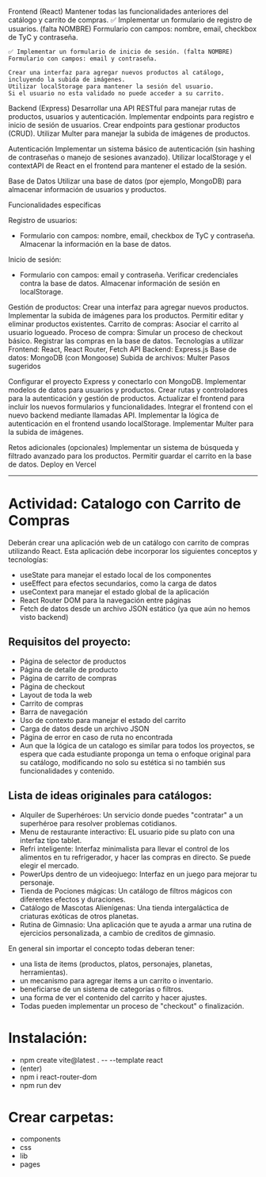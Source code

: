Frontend (React)
    Mantener todas las funcionalidades anteriores del catálogo y carrito de compras.
    ✅ Implementar un formulario de registro de usuarios.  (falta NOMBRE)
    Formulario con campos: nombre, email, checkbox de TyC y contraseña.

    ✅ Implementar un formulario de inicio de sesión. (falta NOMBRE)
    Formulario con campos: email y contraseña.

    Crear una interfaz para agregar nuevos productos al catálogo, incluyendo la subida de imágenes.
    Utilizar localStorage para mantener la sesión del usuario.
    Si el usuario no esta validado no puede acceder a su carrito.

Backend (Express)
    Desarrollar una API RESTful para manejar rutas de productos, usuarios y autenticación.
    Implementar endpoints para registro e inicio de sesión de usuarios.
    Crear endpoints para gestionar productos (CRUD).
    Utilizar Multer para manejar la subida de imágenes de productos.

Autenticación
    Implementar un sistema básico de autenticación (sin hashing de contraseñas o manejo de sesiones avanzado).
    Utilizar localStorage y el contextAPI de React en el frontend para mantener el estado de la sesión.

Base de Datos
    Utilizar una base de datos (por ejemplo, MongoDB) para almacenar información de usuarios y productos.

Funcionalidades específicas

Registro de usuarios:
- Formulario con campos: nombre, email, checkbox de TyC y contraseña.
Almacenar la información en la base de datos.

Inicio de sesión:
- Formulario con campos: email y contraseña.
Verificar credenciales contra la base de datos.
Almacenar información de sesión en localStorage.

Gestión de productos:
Crear una interfaz para agregar nuevos productos.
Implementar la subida de imágenes para los productos.
Permitir editar y eliminar productos existentes.
Carrito de compras:
Asociar el carrito al usuario logueado.
Proceso de compra:
Simular un proceso de checkout básico.
Registrar las compras en la base de datos.
Tecnologías a utilizar
Frontend: React, React Router, Fetch API
Backend: Express.js
Base de datos: MongoDB (con Mongoose)
Subida de archivos: Multer
Pasos sugeridos

Configurar el proyecto Express y conectarlo con MongoDB.
Implementar modelos de datos para usuarios y productos.
Crear rutas y controladores para la autenticación y gestión de productos.
Actualizar el frontend para incluir los nuevos formularios y funcionalidades.
Integrar el frontend con el nuevo backend mediante llamadas API.
Implementar la lógica de autenticación en el frontend usando localStorage.
Implementar Multer para la subida de imágenes.

Retos adicionales (opcionales)
Implementar un sistema de búsqueda y filtrado avanzado para los productos.
Permitir guardar el carrito en la base de datos.
Deploy en Vercel




















__________________________________________________
# Actividad: Catalogo con Carrito de Compras

Deberán crear una aplicación web de un catálogo con carrito de compras utilizando React. Esta aplicación debe incorporar los siguientes conceptos y tecnologías:

- useState para manejar el estado local de los componentes
- useEffect para efectos secundarios, como la carga de datos
- useContext para manejar el estado global de la aplicación
- React Router DOM para la navegación entre páginas
- Fetch de datos desde un archivo JSON estático (ya que aún no hemos visto backend)

## Requisitos del proyecto:

- Página de selector de productos
- Página de detalle de producto
- Página de carrito de compras
- Página de checkout
- Layout de toda la web
- Carrito de compras
- Barra de navegación
- Uso de contexto para manejar el estado del carrito
- Carga de datos desde un archivo JSON
- Página de error en caso de ruta no encontrada
- Aun que la lógica de un catalogo es similar para todos los proyectos, se espera que cada estudiante proponga un tema o enfoque original para su catálogo, modificando no solo su estética si no también sus funcionalidades y contenido.

## Lista de ideas originales para catálogos:

- Alquiler de Superhéroes: Un servicio donde puedes "contratar" a un superhéroe para resolver problemas cotidianos.
- Menu de restaurante interactivo: EL usuario pide su plato con una interfaz tipo tablet.
- Refri inteligente: Interfaz minimalista para llevar el control de los alimentos en tu refrigerador, y hacer las compras en directo. Se puede elegir el mercado.
- PowerUps dentro de un videojuego: Interfaz en un juego para mejorar tu personaje.
- Tienda de Pociones mágicas: Un catálogo de filtros mágicos con diferentes efectos y duraciones.
- Catálogo de Mascotas Alienígenas: Una tienda intergaláctica de criaturas exóticas de otros planetas.
- Rutina de Gimnasio: Una aplicación que te ayuda a armar una rutina de ejercicios personalizada, a cambio de creditos de gimnasio.

En general sin importar el concepto todas deberan tener:

- una lista de items (productos, platos, personajes, planetas, herramientas).
- un mecanismo para agregar items a un carrito o inventario.
- beneficiarse de un sistema de categorías o filtros.
- una forma de ver el contenido del carrito y hacer ajustes.
- Todas pueden implementar un proceso de "checkout" o finalización.



# Instalación:
- npm create vite@latest . -- --template react
- (enter)
- npm i react-router-dom
- npm run dev

# Crear carpetas:
- components
- css
- lib
- pages